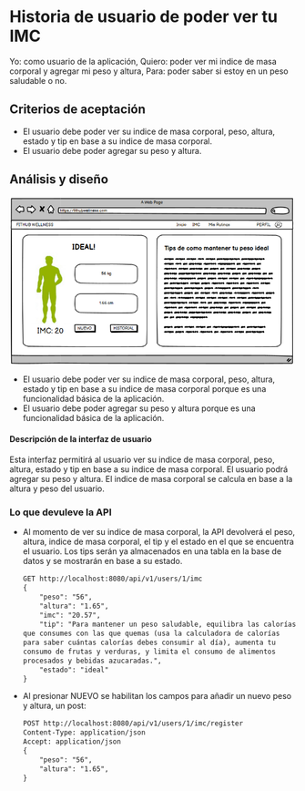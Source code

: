 # Historia de usuario de poder ver tu IMC

Yo: como usuario de la aplicación,
Quiero: poder ver mi indice de masa corporal y agregar mi peso y altura,
Para: poder saber si estoy en un peso saludable o no.

## Criterios de aceptación

- El usuario debe poder ver su indice de masa corporal, peso, altura, estado y tip en base a su indice de masa corporal.
- El usuario debe poder agregar su peso y altura.

## Análisis y diseño

<img src="../assets/historia50.png" alt="Historia de usuario de poder ver tu IMC" width="500px" ><br/>

- El usuario debe poder ver su indice de masa corporal, peso, altura, estado y tip en base a su indice de masa corporal porque es una funcionalidad básica de la aplicación.
- El usuario debe poder agregar su peso y altura porque es una funcionalidad básica de la aplicación.

#### Descripción de la interfaz de usuario

Esta interfaz permitirá al usuario ver su indice de masa corporal, peso, altura, estado y tip en base a su indice de masa corporal. El usuario podrá agregar su peso y altura. El indice de masa corporal se calcula en base a la altura y peso del usuario.

### Lo que devuleve la API

- Al momento de ver su indice de masa corporal, la API devolverá el peso, altura, indice de masa corporal, el tip y el estado en el que se encuentra el usuario. Los tips serán ya almacenados en una tabla en la base de datos y se mostrarán en base a su estado.

    ```
    GET http://localhost:8080/api/v1/users/1/imc
    {
        "peso": "56",
        "altura": "1.65",
        "imc": "20.57",
        "tip": "Para mantener un peso saludable, equilibra las calorías que consumes con las que quemas (usa la calculadora de calorías para saber cuántas calorías debes consumir al día), aumenta tu consumo de frutas y verduras, y limita el consumo de alimentos procesados y bebidas azucaradas.",
        "estado": "ideal"
    }
    ```

- Al presionar NUEVO se habilitan los campos para añadir un nuevo peso y altura, un post:
    
    ```
    POST http://localhost:8080/api/v1/users/1/imc/register
    Content-Type: application/json
    Accept: application/json
    {
        "peso": "56",
        "altura": "1.65",
    }
    ```